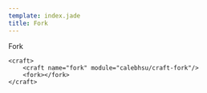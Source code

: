 ```yaml
---
template: index.jade
title: Fork
---
```


Fork

```craftml
<craft>
    <craft name="fork" module="calebhsu/craft-fork"/>
    <fork></fork>
</craft>
```
